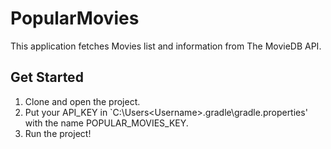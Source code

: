 # PopularMovies

This application fetches Movies list and information from The MovieDB API.

## Get Started

1. Clone and open the project.
2. Put your API_KEY in `C:\Users\<Username>\.gradle\gradle.properties' with the name POPULAR_MOVIES_KEY.
3. Run the project!
